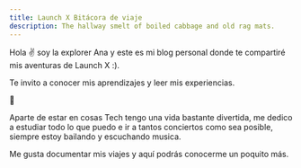 ```yaml
---
title: Launch X Bitácora de viaje
description: The hallway smelt of boiled cabbage and old rag mats.
---
```


Hola ✌️  soy la explorer Ana y este es mi blog personal donde te compartiré mis aventuras de Launch X :).

Te invito a conocer mis aprendizajes y leer mis experiencias.

🚀

Aparte de estar en cosas Tech tengo una vida bastante divertida, me dedico a estudiar todo lo que puedo e ir a tantos conciertos como sea posible, siempre estoy bailando y escuchando musica.

Me gusta documentar mis viajes y aquí podrás conocerme un poquito más.
